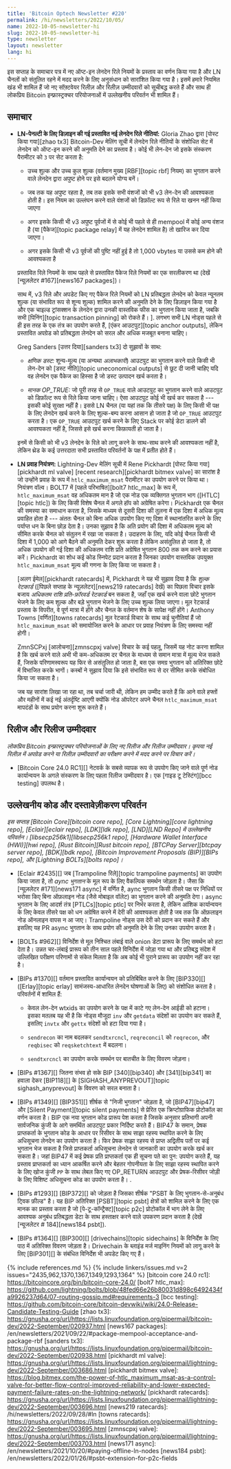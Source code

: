 ```yaml
---
title: 'Bitcoin Optech Newsletter #220'
permalink: /hi/newsletters/2022/10/05/
name: 2022-10-05-newsletter-hi
slug: 2022-10-05-newsletter-hi
type: newsletter
layout: newsletter
lang: hi
---
```

इस सप्ताह के समाचार पत्र में नए ऑप्ट-इन लेनदेन रिले नियमों के प्रस्ताव का वर्णन किया गया है और LN
चैनलों को संतुलित रहने में मदद करने के लिए अनुसंधान को सारांशित किया गया है। इसमें हमारे
नियमित खंड भी शामिल हैं जो नए सॉफ़्टवेयर रिलीज़ और रिलीज़ उम्मीदवारों को सूचीबद्ध करते हैं और
साथ ही लोकप्रिय Bitcoin इन्फ्रास्ट्रक्चर परियोजनाओं में उल्लेखनीय परिवर्तन भी शामिल हैं।

## समाचार

- **LN-पेनल्टी के लिए डिज़ाइन की गई प्रस्तावित नई लेनदेन रिले नीतियां:** Gloria Zhao द्वारा
  [पोस्ट किया गया][zhao tx3] Bitcoin-Dev मेलिंग सूची में लेनदेन रिले नीतियों के संशोधित
  सेट में लेनदेन को ऑप्ट-इन करने की अनुमति देने का प्रस्ताव है। कोई भी लेन-देन
  जो इसके संस्करण पैरामीटर को `3` पर सेट करता है:

  - उच्च शुल्क और उच्च कुल शुल्क (वर्तमान मुख्य [RBF][topic rbf] नियम) का भुगतान करने वाले लेनदेन द्वारा
    अपुष्ट होने पर इसे बदलने योग्य बनें।

  - जब तक यह अपुष्ट रहता है, तब तक इसके सभी वंशजों को भी v3 लेन-देन की आवश्यकता होती है।
    इस नियम का उल्लंघन करने वाले वंशजों को डिफ़ॉल्ट रूप से रिले या खनन नहीं किया जाएगा

  - अगर इसके किसी भी v3 अपुष्ट पूर्वजों में से कोई भी पहले से ही mempool में कोई अन्य वंशज है
    (या [पैकेज][topic package relay] में यह लेनदेन शामिल है) तो खारिज कर दिया जाएगा।

  - अगर इसके किसी भी v3 पूर्वजों की पुष्टि नहीं हुई है तो 1,000 vbytes या उससे कम होने की आवश्यकता है

  प्रस्तावित रिले नियमों के साथ पहले से प्रस्तावित पैकेज रिले नियमों का एक सरलीकरण था (देखें
  [न्यूज़लेटर #167][news167 packages])।

  साथ में, v3 रिले और अपडेट किए गए पैकेज रिले नियमों को LN प्रतिबद्धता लेनदेन को केवल
  न्यूनतम शुल्क (या संभावित रूप से शून्य शुल्क) शामिल करने की अनुमति देने के लिए डिज़ाइन किया
  गया है और एक चाइल्ड ट्रांसक्शन के लेनदेन द्वारा उनकी वास्तविक फीस का भुगतान किया जाता है, जबकि
  सभी [पिनिंग][topic transaction pinning] को रोकते हैं। ]. लगभग सभी LN नोड्स पहले
  से ही इस तरह के एक तंत्र का उपयोग करते हैं, [एंकर आउटपुट][topic anchor outputs],
  लेकिन प्रस्तावित अपग्रेड को प्रतिबद्धता लेनदेन को सरल और अधिक मजबूत बनाना चाहिए।

  Greg Sanders [उत्तर दिया][sanders tx3] दो सुझावों के साथ:

  - *<!--ephemeral-dust-->क्षणिक डस्ट:* शून्य-मूल्य (या अन्यथा *अलाभकारी*) आउटपुट का भुगतान करने वाले किसी भी लेन-देन
    को [डस्ट नीति][topic uneconomical outputs] से छूट दी जानी चाहिए यदि वह लेनदेन एक पैकेज
    का हिस्सा है जो डस्ट उत्पादन खर्च करता है।

  - *मानक OP_TRUE:* जो पूरी तरह से `OP_TRUE` वाले आउटपुट का भुगतान करने वाले आउटपुट को डिफ़ॉल्ट रूप से
    रिले किया जाना चाहिए। ऐसा आउटपुट कोई भी खर्च कर सकता है --- इसकी कोई सुरक्षा नहीं है।
    इससे LN चैनल (या यहां तक ​​कि तीसरे पक्ष) के लिए किसी भी पक्ष के लिए लेनदेन खर्च करने के लिए
    शुल्क-बम्प करना आसान हो जाता है जो `OP_TRUE` आउटपुट करता है। एक `OP_TRUE`
    आउटपुट खर्च करने के लिए Stack पर कोई डेटा डालने की आवश्यकता नहीं है, जिससे इसे
    खर्च करना किफ़ायती हो जाता है।

  इनमें से किसी को भी v3 लेनदेन के रिले को लागू करने के साथ-साथ करने की आवश्यकता नहीं है,
  लेकिन थ्रेड के कई उत्तरदाता सभी प्रस्तावित परिवर्तनों के पक्ष में प्रतीत होते हैं।

- **<!--ln-flow-control-->LN प्रवाह नियंत्रण:** Lightning-Dev मेलिंग सूची में Rene Pickhardt [पोस्ट किया गया][pickhardt ml valve]
  [recent research][pickhardt bitmex valve] का सारांश है जो उन्होंने प्रवाह के रूप में `htlc_maximum_msat` पैरामीटर का
  उपयोग करने पर किया था। नियंत्रण वॉल्व। BOLT7 में [पहले परिभाषित][bolt7 htlc_max] के रूप में, `htlc_maximum_msat` वह अधिकतम मान है जो
  एक नोड एक व्यक्तिगत भुगतान भाग ([HTLC][topic htlc]) के लिए किसी विशेष चैनल में अगले हॉप को
  अग्रेषित करेगा। Pickhardt एक चैनल की समस्या का समाधान करता है, जिसके माध्यम से दूसरी दिशा की तुलना
  में एक दिशा में अधिक मूल्य प्रवाहित होता है --- अंततः चैनल को बिना अधिक उपयोग किए गए दिशा में स्थानांतरित
  करने के लिए पर्याप्त धन के बिना छोड़ देता है। उनका सुझाव है कि अति प्रयोग की दिशा में अधिकतम मूल्य को सीमित करके
  चैनल को संतुलन में रखा जा सकता है। उदाहरण के लिए, यदि कोई चैनल किसी भी दिशा में 1,000 को आगे बैठने की
  अनुमति देकर शुरू करता है लेकिन असंतुलित हो जाता है, तो अधिक उपयोग की गई दिशा की अधिकतम
  राशि प्रति अग्रेषित भुगतान 800 तक कम करने का प्रयास करें। Pickhardt का शोध कई कोड स्निपेट प्रदान करता है
  जिनका उपयोग वास्तविक उपयुक्त `htlc_maximum_msat` मूल्य की गणना के लिए किया जा सकता है।

  [अलग ईमेल][pickhardt ratecards] में, Pickhardt ने यह भी सुझाव दिया है कि *शुल्क रेटकार्ड*
  ([पिछले सप्ताह के न्यूज़लेटर][news219 ratecards] देखें) का पिछला विचार इसके बजाय *अधिकतम
  राशि प्रति-फ़ॉरवर्ड रेटकार्ड* बन सकता है, जहाँ एक खर्च करने वाला छोटे भुगतान भेजने के लिए कम शुल्क
  और बड़े भुगतान भेजने के लिए उच्च शुल्क लिया जाएगा। मूल रेटकार्ड प्रस्ताव के विपरीत, वे पूर्ण मात्रा में
  होंगे और चैनल के वर्तमान शेष के सापेक्ष नहीं होंगे। Anthony Towns [वर्णित][towns ratecards] मूल
  रेटकार्ड विचार के साथ कई चुनौतियां हैं जो `htlc_maximum_msat` को समायोजित करने के आधार
  पर प्रवाह नियंत्रण के लिए समस्या नहीं होगी।

  ZmnSCPxj [आलोचना][zmnscpxj valve] विचार के कई पहलू, जिसमें यह नोट करना शामिल है
  कि खर्च करने वाले अभी भी कम-अधिकतम दर चैनल के माध्यम से समान मात्रा में मूल्य भेज सकते हैं,
  जिसके परिणामस्वरूप यह फिर से असंतुलित हो जाता है, बस एक समग्र भुगतान को अतिरिक्त छोटे
  में विभाजित करके भागों। कस्बों ने सुझाव दिया कि इसे संभावित रूप से दर सीमित करके संबोधित
  किया जा सकता है।

  जब यह सारांश लिखा जा रहा था, तब चर्चा जारी थी, लेकिन हम उम्मीद करते हैं कि आने वाले
  हफ्तों और महीनों में कई नई अंतर्दृष्टि आएगी क्योंकि नोड ऑपरेटर अपने चैनल `htlc_maximum_msat`
  मापदंडों के साथ प्रयोग करना शुरू करते हैं।

## रिलीज और रिलीज उम्मीदवार

*लोकप्रिय Bitcoin इन्फ्रास्ट्रक्चर परियोजनाओं के लिए नए रिलीज और रिलीज उम्मीदवार। कृपया नई रिलीज़ में
अपग्रेड करने या रिलीज़ उम्मीदवारों का परीक्षण करने में मदद करने पर विचार करें।*

- [Bitcoin Core 24.0 RC1][] नेटवर्क के सबसे व्यापक रूप से उपयोग किए जाने वाले पूर्ण नोड कार्यान्वयन के अगले संस्करण के
  लिए पहला रिलीज उम्मीदवार है। एक [गाइड टू टेस्टिंग][bcc testing] उपलब्ध है।

## उल्लेखनीय कोड और दस्तावेज़ीकरण परिवर्तन

*इस सप्ताह [Bitcoin Core][bitcoin core repo], [Core Lightning][core lightning repo],
[Eclair][eclair repo], [LDK][ldk repo], [LND][LND Repo] में उल्लेखनीय परिवर्तन।
[libsecp256k1][libsecp256k1 repo], [Hardware Wallet Interface (HWI)][hwi repo],
[Rust Bitcoin][Rust bitcoin repo], [BTCPay Server][btcpay server repo],
[BDK][bdk repo], [Bitcoin Improvement Proposals (BIP)][BIPs repo], और
[Lightning BOLTs][bolts repo]।*

- [Eclair #2435][] जब [Trampoline रिले][topic trampoline payments] का उपयोग किया जाता है,
  तो *aync भुगतान* के मूल रूप के लिए वैकल्पिक समर्थन जोड़ता है। जैसा कि [न्यूज़लेटर #171][news171 async]
  में वर्णित है, aync भुगतान किसी तीसरे पक्ष पर निधियों पर भरोसा किए बिना ऑफ़लाइन नोड
  (जैसे मोबाइल वॉलेट) का भुगतान करने की अनुमति देगा। async भुगतान के लिए आदर्श तंत्र [PTLCs][topic ptlc]
  पर निर्भर करता है, लेकिन आंशिक कार्यान्वयन के लिए केवल तीसरे पक्ष को धन अग्रेषित करने में देरी की आवश्यकता
  होती है जब तक कि ऑफ़लाइन नोड ऑनलाइन वापस न आ जाए। Trampoline नोड्स उस देरी को प्रदान कर सकते हैं
  और इसलिए यह PR async भुगतान के साथ प्रयोग की अनुमति देने के लिए उनका उपयोग करता है।

- [BOLTs #962][] विनिर्देश से मूल निश्चित लंबाई वाले onion डेटा प्रारूप के लिए समर्थन को हटा देता है।
  उन्नत चर-लंबाई प्रारूप को तीन साल पहले विनिर्देश में जोड़ा गया था और प्रतिबद्ध संदेश में उल्लिखित परीक्षण परिणामों से संकेत
  मिलता है कि अब कोई भी पुराने प्रारूप का उपयोग नहीं कर रहा है।

- [BIPs #1370][] वर्तमान प्रस्तावित कार्यान्वयन को प्रतिबिंबित करने के लिए [BIP330][] ([Erlay][topic erlay]
  सामंजस्य-आधारित लेनदेन घोषणाओं के लिए) को संशोधित करता है। परिवर्तनों में शामिल हैं:

  - केवल लेन-देन wtxids का उपयोग करने के पक्ष में काटे गए लेन-देन आईडी को हटाना। इसका मतलब
    यह भी है कि नोड्स मौजूदा `inv` और `getdata` संदेशों का उपयोग कर सकते हैं, इसलिए `invtx` और
    `gettx` संदेशों को हटा दिया गया है।

  - `sendrecon` का नाम बदलकर `sendtxrcncl`, `reqreconcil` को `reqrecon`, और `reqbisec`
    को `reqsketchtext` में बदलना।

  - `sendtxrcncl` का उपयोग करके समर्थन पर बातचीत के लिए विवरण जोड़ना।

- [BIPs #1367][] जितना संभव हो सके BIP [340][bip340] और [341][bip341] का हवाला देकर [BIP118][] के
  [SIGHASH_ANYPREVOUT][topic sighash_anyprevout] के विवरण को सरल बनाता है।

- [BIPs #1349][] [BIP351][] शीर्षक से "निजी भुगतान" जोड़ता है, जो [BIP47][bip47] और
  [Silent Payment][topic silent payments] से प्रेरित एक क्रिप्टोग्राफिक प्रोटोकॉल का वर्णन करता है।
  BIP एक नया भुगतान कोड प्रारूप पेश करता है जिसके अनुसार प्रतिभागी अपनी सार्वजनिक कुंजी के आगे समर्थित
  आउटपुट प्रकार निर्दिष्ट करते हैं। BIP47 के समान, प्रेषक प्राप्तकर्ता के भुगतान कोड के आधार पर रिसीवर के साथ
  साझा रहस्य स्थापित करने के लिए अधिसूचना लेनदेन का उपयोग करता है। फिर प्रेषक साझा रहस्य से
  प्राप्त अद्वितीय पतों पर कई भुगतान भेज सकता है जिसे प्राप्तकर्ता अधिसूचना लेनदेन से जानकारी का
  उपयोग करके खर्च कर सकता है। जहां BIP47 में कई प्रेषक प्रति प्राप्तकर्ता एक ही सूचना पते का पुन: उपयोग
  करते हैं, यह प्रस्ताव प्राप्तकर्ता का ध्यान आकर्षित करने और बेहतर गोपनीयता के लिए साझा रहस्य स्थापित
  करने के लिए खोज कुंजी `PP` के साथ लेबल किए गए OP_RETURN आउटपुट और प्रेषक-रिसीवर जोड़ी के लिए विशिष्ट
  अधिसूचना कोड का उपयोग करता है। .

- [BIPs #1293][] [BIP372][] को जोड़ता है जिसका शीर्षक "PSBT के लिए भुगतान-से-अनुबंध ट्विक फ़ील्ड" है।
  यह BIP अतिरिक्त [PSBT][topic psbt] क्षेत्रों को शामिल करने के लिए एक मानक का प्रस्ताव करता है जो
  [पे-टू-कॉन्ट्रैक्ट][topic p2c] प्रोटोकॉल में भाग लेने के लिए आवश्यक अनुबंध
  प्रतिबद्धता डेटा के साथ हस्ताक्षर करने वाले उपकरण प्रदान करता है (देखें [न्यूजलेटर # 184][news184 psbt]).

- [BIPs #1364][] [BIP300][] [drivechains][topic sidechains] के विनिर्देश के लिए पाठ में अतिरिक्त विवरण जोड़ता है।
  Drivechain के ब्लाइंड मर्ज माइनिंग नियमों को लागू करने के लिए [BIP301][] के संबंधित विनिर्देश भी अपडेट किए गए हैं।

{% include references.md %}
{% include linkers/issues.md v=2 issues="2435,962,1370,1367,1349,1293,1364" %}
[bitcoin core 24.0 rc1]: https://bitcoincore.org/bin/bitcoin-core-24.0/
[bolt7 htlc_max]: https://github.com/lightning/bolts/blob/48fed66e26b80031d898c6492434fa9926237d64/07-routing-gossip.md#requirements-3
[bcc testing]: https://github.com/bitcoin-core/bitcoin-devwiki/wiki/24.0-Release-Candidate-Testing-Guide
[zhao tx3]: https://gnusha.org/url/https://lists.linuxfoundation.org/pipermail/bitcoin-dev/2022-September/020937.html
[news167 packages]: /en/newsletters/2021/09/22/#package-mempool-acceptance-and-package-rbf
[sanders tx3]: https://gnusha.org/url/https://lists.linuxfoundation.org/pipermail/bitcoin-dev/2022-September/020938.html
[pickhardt ml valve]: https://gnusha.org/url/https://lists.linuxfoundation.org/pipermail/lightning-dev/2022-September/003686.html
[pickhardt bitmex valve]: https://blog.bitmex.com/the-power-of-htlc_maximum_msat-as-a-control-valve-for-better-flow-control-improved-reliability-and-lower-expected-payment-failure-rates-on-the-lightning-network/
[pickhardt ratecards]: https://gnusha.org/url/https://lists.linuxfoundation.org/pipermail/lightning-dev/2022-September/003696.html
[news219 ratecards]: /hi/newsletters/2022/09/28/#ln
[towns ratecards]: https://gnusha.org/url/https://lists.linuxfoundation.org/pipermail/lightning-dev/2022-September/003695.html
[zmnscpxj valve]: https://gnusha.org/url/https://lists.linuxfoundation.org/pipermail/lightning-dev/2022-September/003703.html
[news171 async]: /en/newsletters/2021/10/20/#paying-offline-ln-nodes
[news184 psbt]: /en/newsletters/2022/01/26/#psbt-extension-for-p2c-fields
